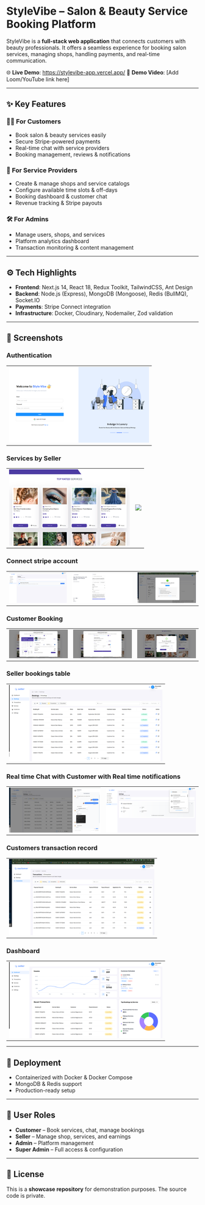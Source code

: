 # StyleVibe – Salon & Beauty Service Booking Platform

StyleVibe is a **full-stack web application** that connects customers with beauty professionals. It offers a seamless experience for booking salon services, managing shops, handling payments, and real-time communication.

🌐 **Live Demo**: https://stylevibe-app.vercel.app/
🎥 **Demo Video**: [Add Loom/YouTube link here]  

---

## ✨ Key Features

### 👩‍💻 For Customers
- Book salon & beauty services easily  
- Secure Stripe-powered payments  
- Real-time chat with service providers  
- Booking management, reviews & notifications  

### 💼 For Service Providers
- Create & manage shops and service catalogs  
- Configure available time slots & off-days  
- Booking dashboard & customer chat  
- Revenue tracking & Stripe payouts  

### 🛠️ For Admins
- Manage users, shops, and services  
- Platform analytics dashboard  
- Transaction monitoring & content management  

---

## ⚙️ Tech Highlights
- **Frontend**: Next.js 14, React 18, Redux Toolkit, TailwindCSS, Ant Design  
- **Backend**: Node.js (Express), MongoDB (Mongoose), Redis (BullMQ), Socket.IO  
- **Payments**: Stripe Connect integration  
- **Infrastructure**: Docker, Cloudinary, Nodemailer, Zod validation  

---

## 📸 Screenshots

### Authentication
<table>
  <tr>
    <td><img src="./screenshots/auth.png" style="max-height:200px;"></td>
  </tr>
</table>

### Services by Seller
<table>
  <tr>
    <td><img src="./screenshots/services.png" style="max-height:200px;"></td>
     <td><img src="./screenshots/services_2.png" style="max-height:200px;"></td>
  </tr>
</table>

### Connect stripe account
<table>
  <tr>
    <td><img src="./screenshots/stripe_connect_3.png" style="max-height:200px;"></td>
    <td><img src="./screenshots/stripe_connect.png" style="max-height:200px;"></td>
    <td><img src="./screenshots/stripe_connect2.png" style="max-height:200px;"></td>
  </tr>
  </tr>
</table>

### Customer Booking
<table>
  <tr>
    <td><img src="./screenshots/bookings_1.png" style="max-height:200px;"></td>
    <td><img src="./screenshots/bookings_2.png" style="max-height:200px;"></td>
    <td><img src="./screenshots/bookings_3.png" style="max-height:200px;"></td>
  </tr>
  </tr>
</table>

### Seller bookings table
<table>
  <tr>
    <td><img src="./screenshots/seller_bookings.png" style="max-height:200px;"></td>
  </tr>
  </tr>
</table>

### Real time Chat with Customer with Real time notifications
<table>
  <tr>
    <td><img src="./screenshots/realtime_chat.png" style="max-height:200px;"></td>
    <td><img src="./screenshots/realtime_notification.png" style="max-height:200px;"></td>
  </tr>
  </tr>
</table>

### Customers transaction record
<table>
  <tr>
    <td><img src="./screenshots/customer_transactions.png" style="max-height:200px;"></td>
  </tr>
  </tr>
</table>

### Dashboard
<table>
  <tr>
    <td><img src="./screenshots/dashboard.png" style="max-height:200px;"></td>
  </tr>
</table>

---

## 🚀 Deployment
- Containerized with Docker & Docker Compose  
- MongoDB & Redis support  
- Production-ready setup  

---

## 👥 User Roles
- **Customer** – Book services, chat, manage bookings  
- **Seller** – Manage shop, services, and earnings  
- **Admin** – Platform management  
- **Super Admin** – Full access & configuration  

---

## 📄 License
This is a **showcase repository** for demonstration purposes. The source code is private.  
